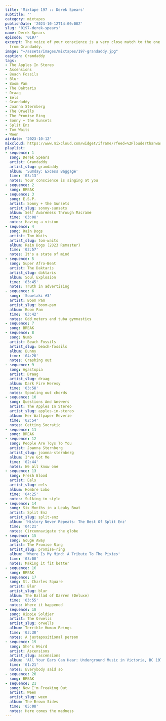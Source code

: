 ```yaml
---
title: 'Mixtape 197 :: Derek Spears'
subtitle: ''
category: mixtapes
publishDate: '2023-10-12T14:00:00Z'
slug: '0197-derek-spears'
name: Derek Spears
episode: '0197'
excerpt: The voice of your conscience is a very close match to the one you hear coming
  from Grandaddy.
image: "~/assets/images/mixtapes/197-grandaddy.jpg"
caption: Grandaddy
tags:
- The Apples In Stereo
- Ascensions
- Beach Fossils
- Blur
- Boom Pam
- The Daktaris
- Draag
- Eels
- Grandaddy
- Joanna Sternberg
- The Orwells
- The Promise Ring
- Sonny + the Sunsets
- Split Enz
- Tom Waits
- Ween
airdate: '2023-10-12'
mixcloud: https://www.mixcloud.com/widget/iframe/?feed=%2Flouderthanwar%2Fthe-mixtape-197-derek-spears-2023-10-12%2F&hide_artwork=1&hide_cover=1
playlist:
- sequence: 1
  song: Derek Spears
  artist: Grandaddy
  artist_slug: grandaddy
  album: 'Sumday: Excess Baggage'
  time: '03:13'
  notes: Your conscience is singing at you
- sequence: 2
  song: BREAK
- sequence: 3
  song: E.S.P.
  artist: Sonny + the Sunsets
  artist_slug: sonny-sunsets
  album: Self Awareness Through Macrame
  time: '03:08'
  notes: Having a vision
- sequence: 4
  song: Rain Dogs
  artist: Tom Waits
  artist_slug: tom-waits
  album: Rain Dogs (2023 Remaster)
  time: '02:57'
  notes: It's a state of mind
- sequence: 5
  song: Super Afro-Beat
  artist: The Daktaris
  artist_slug: daktaris
  album: Soul Explosion
  time: '03:45'
  notes: Truth in advertising
- sequence: 6
  song: 'Souvlaki #3'
  artist: Boom Pam
  artist_slug: boom-pam
  album: Boom Pam
  time: '03:42'
  notes: Odd meters and tuba gymnastics
- sequence: 7
  song: BREAK
- sequence: 8
  song: Numb
  artist: Beach Fossils
  artist_slug: beach-fossils
  album: Bunny
  time: '04:20'
  notes: Crashing out
- sequence: 9
  song: Agastopia
  artist: Draag
  artist_slug: draag
  album: Dark Fire Heresy
  time: '03:58'
  notes: Spooling out chords
- sequence: 10
  song: Questions And Answers
  artist: The Apples In Stereo
  artist_slug: apples-in-stereo
  album: Her Wallpaper Reverie
  time: '02:54'
  notes: Getting Socratic
- sequence: 11
  song: BREAK
- sequence: 12
  song: People Are Toys To You
  artist: Joanna Sternberg
  artist_slug: joanna-sternberg
  album: I've Got Me
  time: '02:44'
  notes: We all know one
- sequence: 13
  song: Fresh Blood
  artist: Eels
  artist_slug: eels
  album: Hombre Lobo
  time: '04:25'
  notes: Sulking in style
- sequence: 14
  song: Six Months in a Leaky Boat
  artist: Split Enz
  artist_slug: split-enz
  album: 'History Never Repeats: The Best Of Split Enz'
  time: '04:21'
  notes: Circumnavigate the globe
- sequence: 15
  song: Gouge Away
  artist: The Promise Ring
  artist_slug: promise-ring
  album: 'Where Is My Mind: A Tribute To The Pixies'
  time: '03:00'
  notes: Making it fit better
- sequence: 16
  song: BREAK
- sequence: 17
  song: St. Charles Square
  artist: Blur
  artist_slug: blur
  album: The Ballad of Darren (Deluxe)
  time: '03:55'
  notes: Where it happened
- sequence: 18
  song: Hippie Soldier
  artist: The Orwells
  artist_slug: orwells
  album: Terrible Human Beings
  time: '03:30'
  notes: A juxtapositional person
- sequence: 19
  song: She's Weird
  artist: Ascensions
  artist_slug: ascensions
  album: 'All Your Ears Can Hear: Underground Music in Victoria, BC 1978-1984'
  time: '01:21'
  notes: Everybody said so
- sequence: 20
  song: BREAK
- sequence: 21
  song: Now I'm Freaking Out
  artist: Ween
  artist_slug: ween
  album: The Brown Sides
  time: '05:08'
  notes: Here comes the madness
---
```


